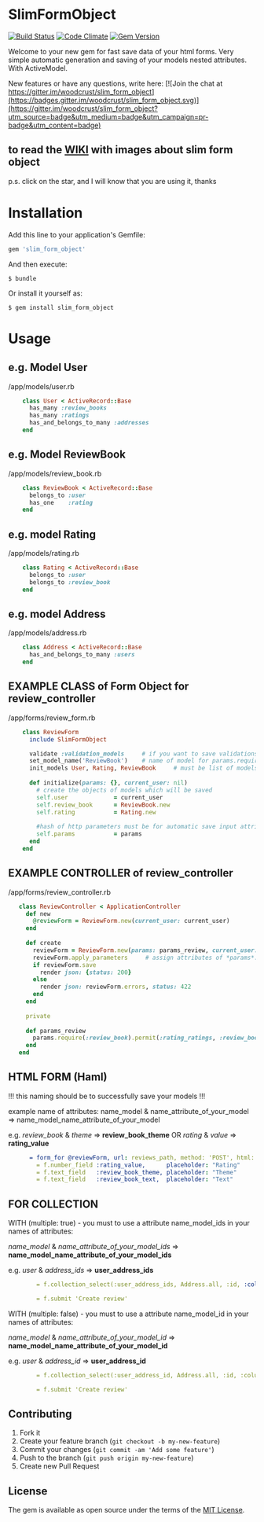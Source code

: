 # SlimFormObject

[![Build Status](https://travis-ci.org/woodcrust/slim_form_object.svg?branch=master)](https://travis-ci.org/woodcrust/slim_form_object) [![Code Climate](https://codeclimate.com/github/woodcrust/slim_form_object/badges/gpa.svg)](https://codeclimate.com/github/woodcrust/slim_form_object)
[![Gem Version](https://badge.fury.io/rb/slim_form_object.svg)](https://badge.fury.io/rb/slim_form_object)

Welcome to your new gem for fast save data of your html forms. Very simple automatic generation and saving of your models nested attributes. With ActiveModel.

New features or have any questions, write here:
[![Join the chat at https://gitter.im/woodcrust/slim_form_object](https://badges.gitter.im/woodcrust/slim_form_object.svg)](https://gitter.im/woodcrust/slim_form_object?utm_source=badge&utm_medium=badge&utm_campaign=pr-badge&utm_content=badge)

## to read the [WIKI](https://github.com/woodcrust/slim_form_object/wiki) with images about slim form object

p.s. click on the star, and I will know that you are using it, thanks

# Installation

Add this line to your application's Gemfile:

```ruby
gem 'slim_form_object'
```

And then execute:

    $ bundle

Or install it yourself as:

    $ gem install slim_form_object

# Usage
## e.g. Model User
/app/models/user.rb
```ruby
    class User < ActiveRecord::Base
      has_many :review_books
      has_many :ratings
      has_and_belongs_to_many :addresses
    end
```
## e.g. Model ReviewBook
/app/models/review_book.rb
```ruby
    class ReviewBook < ActiveRecord::Base
      belongs_to :user
      has_one    :rating
    end
```
## e.g. model Rating
/app/models/rating.rb
```ruby
    class Rating < ActiveRecord::Base
      belongs_to :user
      belongs_to :review_book
    end
```
## e.g. model Address
/app/models/address.rb
```ruby
    class Address < ActiveRecord::Base
      has_and_belongs_to_many :users
    end
```
## EXAMPLE CLASS of Form Object for review_controller
/app/forms/review_form.rb
```ruby
    class ReviewForm
      include SlimFormObject

      validate :validation_models     # if you want to save validations of your models - optional
      set_model_name('ReviewBook')    # name of model for params.require(:model_name).permit(...) e.g. 'ReviewBook'
      init_models User, Rating, ReviewBook     # must be list of models you want to update
    
      def initialize(params: {}, current_user: nil)
        # create the objects of models which will be saved
        self.user             = current_user
        self.review_book      = ReviewBook.new
        self.rating           = Rating.new
        
        #hash of http parameters must be for automatic save input attributes 
        self.params           = params
      end
    end
```
## EXAMPLE CONTROLLER of review_controller
/app/forms/review_controller.rb
 ```ruby
    class ReviewController < ApplicationController
      def new
        @reviewForm = ReviewForm.new(current_user: current_user)
      end
    
      def create
        reviewForm = ReviewForm.new(params: params_review, current_user: current_user)
        reviewForm.apply_parameters     # assign attributes of *params*. Will return the instance of ReviewForm with assigned attributes
        if reviewForm.save
          render json: {status: 200}
        else
          render json: reviewForm.errors, status: 422
        end
      end
    
      private
    
      def params_review
        params.require(:review_book).permit(:rating_ratings, :review_book_theme, :review_book_text, :user_address_ids => [])
      end
    end
```


## HTML FORM (Haml)

!!! this naming should be to successfully save your models !!!

example name of attributes: 
name_model & name_attribute_of_your_model => name_model_name_attribute_of_your_model 

e.g. *review_book* & *theme* => **review_book_theme** OR *rating* & *value* => **rating_value**
```yaml
      = form_for @reviewForm, url: reviews_path, method: 'POST', html: {} do |f|
        = f.number_field :rating_value,      placeholder: "Rating"
        = f.text_field   :review_book_theme, placeholder: "Theme"
        = f.text_field   :review_book_text,  placeholder: "Text"
```
## FOR COLLECTION 

WITH (multiple: true) - you must to use a attribute name_model_ids in your names of attributes:

*name_model* & *name_attribute_of_your_model_ids* => **name_model_name_attribute_of_your_model_ids** 

e.g. *user* & *address_ids* => **user_address_ids**
```yaml
        = f.collection_select(:user_address_ids, Address.all, :id, :column_name, {selected: @settings_form.user.address_ids}, {multiple: true})

        = f.submit 'Create review'
```

WITH (multiple: false) - you must to use a attribute name_model_id in your names of attributes:

*name_model* & *name_attribute_of_your_model_id* => **name_model_name_attribute_of_your_model_id** 

e.g. *user* & *address_id* => **user_address_id**
```yaml
        = f.collection_select(:user_address_id, Address.all, :id, :column_name, {}, {})

        = f.submit 'Create review'
```

## Contributing

1. Fork it
2. Create your feature branch (`git checkout -b my-new-feature`)
3. Commit your changes (`git commit -am 'Add some feature'`)
4. Push to the branch (`git push origin my-new-feature`)
5. Create new Pull Request


## License

The gem is available as open source under the terms of the [MIT License](http://opensource.org/licenses/MIT).

